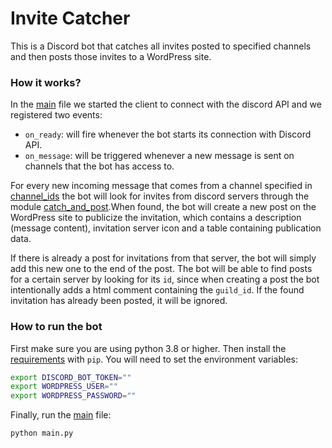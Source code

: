 # Invite Catcher
This is a Discord bot that catches all invites posted to specified channels and then posts those invites to a WordPress site.

### How it works?
In the [main](main.py) file we started the client to connect with the discord API and we registered two events:
- `on_ready`: will fire whenever the bot starts its connection with Discord API.
- `on_message`: will be triggered whenever a new message is sent on channels that the bot has access to.

For every new incoming message that comes from a channel specified in [channel_ids](channel_ids.txt) the bot will look for invites from discord servers through the module [catch_and_post](catch_and_post.py).When found, the bot will create a new post on the WordPress site to publicize the invitation, which contains a description (message content), invitation server icon and a table containing publication data.

If there is already a post for invitations from that server, the bot will simply add this new one to the end of the post. The bot will be able to find posts for a certain server by looking for its `id`, since when creating a post the bot intentionally adds a html comment containing the `guild_id`. If the found invitation has already been posted, it will be ignored.

### How to run the bot
First make sure you are using python 3.8 or higher. Then install the [requirements](requirements.txt) with `pip`.
You will need to set the environment variables:
```bash
export DISCORD_BOT_TOKEN=""
export WORDPRESS_USER=""
export WORDPRESS_PASSWORD=""
```
Finally, run the [main](main.py) file:
```bash
python main.py
```